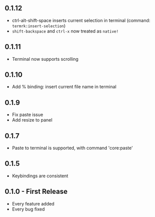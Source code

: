 ## 0.1.12
* ctrl-alt-shift-space inserts current selection in terminal (command: `termrk:insert-selection`)
* `shift-backspace` and `ctrl-x` now treated as `native!`

## 0.1.11
* Terminal now supports scrolling

## 0.1.10
* Add % binding: insert current file name in terminal

## 0.1.9
* Fix paste issue
* Add resize to panel

## 0.1.7
* Paste to terminal is supported, with command 'core:paste'

## 0.1.5
* Keybindings are consistent

## 0.1.0 - First Release
* Every feature added
* Every bug fixed
